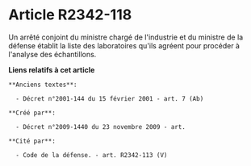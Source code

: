 # Article R2342-118

Un arrêté conjoint du ministre chargé de l'industrie et du ministre de la défense établit la liste des laboratoires qu'ils
agréent pour procéder à l'analyse des échantillons.

**Liens relatifs à cet article**

	**Anciens textes**:

	  - Décret n°2001-144 du 15 février 2001 - art. 7 (Ab)

	**Créé par**:

	  - Décret n°2009-1440 du 23 novembre 2009 - art.

	**Cité par**:

	  - Code de la défense. - art. R2342-113 (V)
